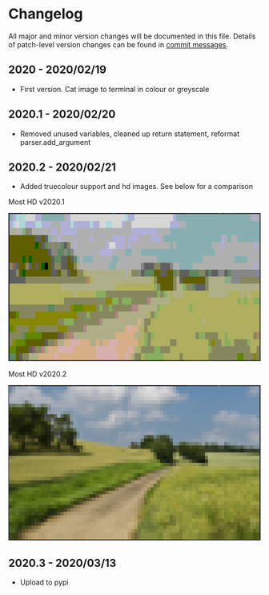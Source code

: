 # Changelog
All major and minor version changes will be documented in this file. Details of
patch-level version changes can be found in [commit messages](../../commits/master).

## 2020 - 2020/02/19
- First version. Cat image to terminal in colour or greyscale

## 2020.1 - 2020/02/20
- Removed unused variables, cleaned up return statement, reformat
parser.add_argument

## 2020.2 - 2020/02/21
- Added truecolour support and hd images. See below for a comparison

<div>
<p>Most HD v2020.1</p>
<img src="readme-assets/screenshots/desktop/example-2.png" alt="Screenshot 3" width="600">
<p>Most HD v2020.2</p>
<img src="readme-assets/screenshots/desktop/example-6.png" alt="Screenshot 7" width="600">
</div>

## 2020.3 - 2020/03/13
- Upload to pypi
